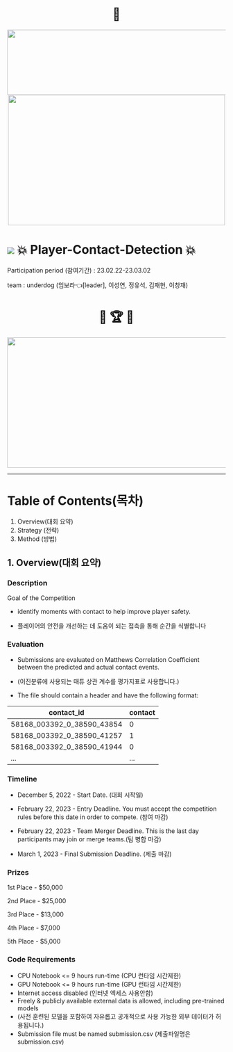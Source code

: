 <div align="center">


# :football:

<img src="https://user-images.githubusercontent.com/103908794/222314882-9fe1ae73-0d39-4816-be45-5ca2f1617b7b.png" width="700" height="150"/>
<img src="https://user-images.githubusercontent.com/103908794/222314397-a46d1f5e-45d6-4e16-932a-69e72d1d8fb7.gif" width="500" height="300"/>

</div>
  
  #  <img src="https://img.shields.io/badge/kaggle-20BEFF?style=plastic&logo=kaggle&logoColor=white"/> :boom: Player-Contact-Detection :boom: 
  
  Participation period (참여기간) : 23.02.22-23.03.02 
  
  team : underdog (임보라:point_left:[leader], 이성연, 정유석, 김재현, 이창재) 
 
<div align="center">

# :tada: :trophy: :tada:

<img src="https://user-images.githubusercontent.com/103908794/222319570-426b5551-b853-4e09-9670-539748a4f8e1.png" width="700" height="300"/>  

</div>

***

# Table of Contents(목차)

1. Overview(대회 요약)
2. Strategy (전략)
3. Method (방법)

## 1. Overview(대회 요약)

### Description

Goal of the Competition

- identify moments with contact to help improve player safety.

- 플레이어의 안전을 개선하는 데 도움이 되는 접촉을 통해 순간을 식별합니다

### Evaluation

- Submissions are evaluated on Matthews Correlation Coefficient between the predicted and actual contact events.

- (이진분류에 사용되는 매튜 상관 계수를 평가지표로 사용합니다.)

- The file should contain a header and have the following format:

<div align="center">

|contact_id|contact|
|---|---|
|58168_003392_0_38590_43854|0|
|58168_003392_0_38590_41257|1|
|58168_003392_0_38590_41944|0|
|...|...|

</div>

### Timeline

- December 5, 2022 - Start Date. (대회 시작일)

- February 22, 2023 - Entry Deadline. You must accept the competition rules before this date in order to compete. (참여 마감)

- February 22, 2023 - Team Merger Deadline. This is the last day participants may join or merge teams.(팀 병합 마감)

- March 1, 2023 - Final Submission Deadline. (제출 마감)

### Prizes

1st Place - $50,000

2nd Place - $25,000

3rd Place - $13,000

4th Place - $7,000

5th Place - $5,000

### Code Requirements

- CPU Notebook <= 9 hours run-time (CPU 런타임 시간제한)
- GPU Notebook <= 9 hours run-time (GPU 런타임 시간제한)
- Internet access disabled (인터넷 엑세스 사용안함)
- Freely & publicly available external data is allowed, including pre-trained models
- (사전 훈련된 모델을 포함하여 자유롭고 공개적으로 사용 가능한 외부 데이터가 허용됩니다.)
- Submission file must be named submission.csv (제출파일명은 submission.csv)

### 
